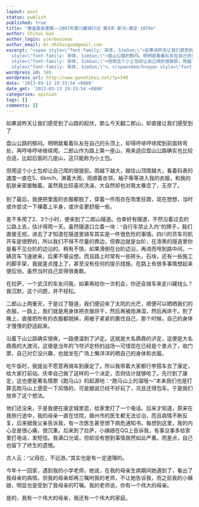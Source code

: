 ```yaml
---
layout: post
status: publish
published: true
title: "像盛夏般勇敢——2007年夏川藏骑行记 第4天 新沟—康定 107km"
author: Shihui Guo
author_login: yierbosimao
author_email: mr.shihuiguo@gmail.com
excerpt: "<span style=\"font-family: 宋体, SimSun;\">如果说昨天让我们感受到了山路的起伏，那么今天翻二郎山，却直接让我们感受到了</span>\r\n\r\n<span
  style=\"font-family: 宋体, SimSun;\">盘山公路的郁闷。明明就看着队友在自己的头顶上，却得哼哧哼哧爬到前面转弯处，再哼哧哼哧继续爬。二郎山作为路上第一座山，用来适应盘山公路确实也比较合适，比起后面的几座山，这只能称为小土包。</span>\r\n\r\n<span
  style=\"font-family: 宋体, SimSun;\">但爬这个小土包却让自己爬的很狼狈。雨越下越大，越往山顶爬越大，看着码表的速度一直在</span>5<span
  style=\"font-family: 宋体, SimSun;\">、</span>6km/h<span style=\"font-family: 宋体, SimSun;\">，淋着大雨，雨顺着衣领，袖子等等进入我的衣服，和我的肌肤亲密接触着。虽然我比较喜欢洗澡，大自然却也对我太眷恋了，无奈了。</span>\r\n"
wordpress_id: 340
wordpress_url: http://www.guoshihui.net/?p=340
date: '2013-03-13 19:33:54 +0800'
date_gmt: '2013-03-13 19:33:54 +0800'
categories: opinion
tags: []
comments: []
---
```

<p><span style="font-family: 宋体, SimSun;">如果说昨天让我们感受到了山路的起伏，那么今天翻二郎山，却直接让我们感受到了</span></p>
<p><span style="font-family: 宋体, SimSun;">盘山公路的郁闷。明明就看着队友在自己的头顶上，却得哼哧哼哧爬到前面转弯处，再哼哧哼哧继续爬。二郎山作为路上第一座山，用来适应盘山公路确实也比较合适，比起后面的几座山，这只能称为小土包。</span></p>
<p><span style="font-family: 宋体, SimSun;">但爬这个小土包却让自己爬的很狼狈。雨越下越大，越往山顶爬越大，看着码表的速度一直在</span>5<span style="font-family: 宋体, SimSun;">、</span>6km/h<span style="font-family: 宋体, SimSun;">，淋着大雨，雨顺着衣领，袖子等等进入我的衣服，和我的肌肤亲密接触着。虽然我比较喜欢洗澡，大自然却也对我太眷恋了，无奈了。</span><br />
<a id="more"></a><a id="more-340"></a><br />
<span style="font-family: 宋体, SimSun;">到了最后，我便把里面的衣服都脱了，穿着一件雨衣在雨里狂蹬，现在想想，当时或许尝试一下裸着上半身，或许会更舒服一些。</span></p>
<p><span style="font-family: 宋体, SimSun;">差不多爬了</span>2<span style="font-family: 宋体, SimSun;">、</span>3<span style="font-family: 宋体, SimSun;">个小时，便来到了二郎山隧道。也幸好有隧道，不然沿着过去的公路上去，估计得爬一天。虽然隧道口立着一块：“自行车禁止入内”的牌子，我们直接无视，进去了才知道在隧道里骑车其实是一件很危险的事情。四川的货车司机开车是很野的，所以我们不得不尽量的靠边，但靠边就是台阶，在漆黑的隧道里你是看不见台阶的边沿的。稍有不慎，如果滑倒在台阶边沿，再进而甩到路中间，一辆货车飞速驶来，后果不堪设想。而且路上时常有一些砖头，石块，还有一些施工的脚手架，我就差点撞上了，甚至没有任何的提示措施。在路上有很多事情想起来便后怕，虽然当时自己显得很勇敢。</span></p>
<p><span style="font-family: 宋体, SimSun;">在拉萨，一个武汉的车友问我，如果再给你一次机会，你还会骑车来走川藏线么？我沉默，这个问题，并不轻松。</span></p>
<p><span style="font-family: 宋体, SimSun;">二郎山上两重天，于是过了隧道，我们便迎来了太阳的光芒，顺便可以晒晒我们的衣服。一路上，我们就是用身体把衣服烘干，然后再被雨淋湿，然后再烘干。到了晚上，直接把所有的衣服都脱掉，用被子紧紧的裹住自己，那个时候，自己的身体才慢慢的舒适起来。</span></p>
<p><span style="font-family: 宋体, SimSun;">沿着下山公路确实很爽，一路便溜到了泸定。这就是大名鼎鼎的泸定，这便是大名鼎鼎的大渡河，这便是当年的飞夺泸定桥的战场～可惜现在已经是个景点了，收门票，自己对它没兴趣，也就坐在广场上懒洋洋的晒自己的身体和衣服。</span></p>
<p><span style="font-family: 宋体, SimSun;">吃午饭时，我提出不愿意再骑车到康定了。所以我带着大家都行李搭车去了康定，给大家打前站。庆幸自己做了这样的一个决定，否则估计就够呛了。先行到了康定，这也便是著名情歌《跑马山》的起源地：“跑马山上的溜哦～”本来我们也是打算去跑马山上感受一下风情的，可是据说已经不好玩了，况且还得包车。于是我们放弃了这个想法。</span></p>
<p><span style="font-family: 宋体, SimSun;">他们还没来，于是我便在康定城里逛，给家里打了一个电话。后来才知道，原来在我旅行途中，我的母亲一直在住院，赣州市的医生都无法诊治，而且病情不断反复，后来据我父亲告诉我，有一次医生甚至想下病危通知书。每想到这里，我的内心总是很心痛，很沉重。后来到了拉萨，小姨娘在</span>QQ<span style="font-family: 宋体, SimSun;">上告诉我，有事没事多给家里打电话，发短信。我满口允诺，但却没有想到事情居然如此严重。而差点，自己也留下了终生的遗憾。</span></p>
<p><span style="font-family: 宋体, SimSun;">古人云：“父母在，不远游。”其实也是有一定道理的。</span></p>
<p><span style="font-family: 宋体, SimSun;">今年十一回家，遇到我的小学老师，她说，在我的母亲生病期间她遇到了，看出了我母亲的病情。但我的母亲却再三嘱咐我的老师，不让她告诉我，而之前我的小姨娘，明显也是受到了我母亲的叮嘱。我的老师说，你有一个伟大的母亲。</span></p>
<p><span style="font-family: 宋体, SimSun;">是的，我有一个伟大的母亲，我还有一个伟大的家庭。</span></p>
